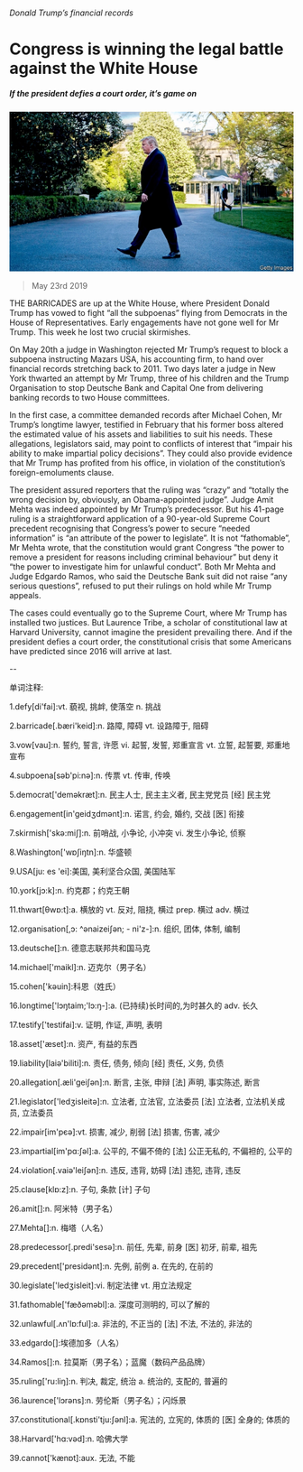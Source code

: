 ###### Donald Trump’s financial records

# Congress is winning the legal battle against the White House 

##### If the president defies a court order, it’s game on 

![image](images/20190525_usp509.jpg) 

> May 23rd 2019 

THE BARRICADES are up at the White House, where President Donald Trump has vowed to fight “all the subpoenas” flying from Democrats in the House of Representatives. Early engagements have not gone well for Mr Trump. This week he lost two crucial skirmishes. 

On May 20th a judge in Washington rejected Mr Trump’s request to block a subpoena instructing Mazars USA, his accounting firm, to hand over financial records stretching back to 2011. Two days later a judge in New York thwarted an attempt by Mr Trump, three of his children and the Trump Organisation to stop Deutsche Bank and Capital One from delivering banking records to two House committees. 

In the first case, a committee demanded records after Michael Cohen, Mr Trump’s longtime lawyer, testified in February that his former boss altered the estimated value of his assets and liabilities to suit his needs. These allegations, legislators said, may point to conflicts of interest that “impair his ability to make impartial policy decisions”. They could also provide evidence that Mr Trump has profited from his office, in violation of the constitution’s foreign-emoluments clause. 

The president assured reporters that the ruling was “crazy” and “totally the wrong decision by, obviously, an Obama-appointed judge”. Judge Amit Mehta was indeed appointed by Mr Trump’s predecessor. But his 41-page ruling is a straightforward application of a 90-year-old Supreme Court precedent recognising that Congress’s power to secure “needed information” is “an attribute of the power to legislate”. It is not “fathomable”, Mr Mehta wrote, that the constitution would grant Congress “the power to remove a president for reasons including criminal behaviour” but deny it “the power to investigate him for unlawful conduct”. Both Mr Mehta and Judge Edgardo Ramos, who said the Deutsche Bank suit did not raise “any serious questions”, refused to put their rulings on hold while Mr Trump appeals. 

The cases could eventually go to the Supreme Court, where Mr Trump has installed two justices. But Laurence Tribe, a scholar of constitutional law at Harvard University, cannot imagine the president prevailing there. And if the president defies a court order, the constitutional crisis that some Americans have predicted since 2016 will arrive at last. 

-- 

 单词注释:

1.defy[di'fai]:vt. 藐视, 挑衅, 使落空 n. 挑战 

2.barricade[.bæri'keid]:n. 路障, 障碍 vt. 设路障于, 阻碍 

3.vow[vau]:n. 誓约, 誓言, 许愿 vi. 起誓, 发誓, 郑重宣言 vt. 立誓, 起誓要, 郑重地宣布 

4.subpoena[sәb'pi:nә]:n. 传票 vt. 传审, 传唤 

5.democrat['demәkræt]:n. 民主人士, 民主主义者, 民主党党员 [经] 民主党 

6.engagement[in'geidʒdmәnt]:n. 诺言, 约会, 婚约, 交战 [医] 衔接 

7.skirmish['skә:miʃ]:n. 前哨战, 小争论, 小冲突 vi. 发生小争论, 侦察 

8.Washington['wɒʃiŋtn]:n. 华盛顿 

9.USA[ju: es 'ei]:美国, 美利坚合众国, 美国陆军 

10.york[jɔ:k]:n. 约克郡；约克王朝 

11.thwart[θwɒ:t]:a. 横放的 vt. 反对, 阻挠, 横过 prep. 横过 adv. 横过 

12.organisation[,ɔ: ^әnaizeiʃən; - ni'z-]:n. 组织, 团体, 体制, 编制 

13.deutsche[]:n. 德意志联邦共和国马克 

14.michael['maikl]:n. 迈克尔（男子名） 

15.cohen['kәuin]:科恩（姓氏） 

16.longtime['lɔŋtaim;'lɔ:ŋ-]:a. (已持续)长时间的,为时甚久的 adv. 长久 

17.testify['testifai]:v. 证明, 作证, 声明, 表明 

18.asset['æset]:n. 资产, 有益的东西 

19.liability[laiә'biliti]:n. 责任, 债务, 倾向 [经] 责任, 义务, 负债 

20.allegation[.æli'geiʃәn]:n. 断言, 主张, 申辩 [法] 声明, 事实陈述, 断言 

21.legislator['ledʒisleitә]:n. 立法者, 立法官, 立法委员 [法] 立法者, 立法机关成员, 立法委员 

22.impair[im'pєә]:vt. 损害, 减少, 削弱 [法] 损害, 伤害, 减少 

23.impartial[im'pɑ:ʃәl]:a. 公平的, 不偏不倚的 [法] 公正无私的, 不偏袒的, 公平的 

24.violation[.vaiә'leiʃәn]:n. 违反, 违背, 妨碍 [法] 违犯, 违背, 违反 

25.clause[klɒ:z]:n. 子句, 条款 [计] 子句 

26.amit[]:n. 阿米特（男子名） 

27.Mehta[]:n. 梅塔（人名） 

28.predecessor[.predi'sesә]:n. 前任, 先辈, 前身 [医] 初牙, 前辈, 祖先 

29.precedent['presidәnt]:n. 先例, 前例 a. 在先的, 在前的 

30.legislate['ledʒisleit]:vi. 制定法律 vt. 用立法规定 

31.fathomable['fæðәmәbl]:a. 深度可测明的, 可以了解的 

32.unlawful[.ʌn'lɒ:ful]:a. 非法的, 不正当的 [法] 不法, 不法的, 非法的 

33.edgardo[]:埃德加多（人名） 

34.Ramos[]:n. 拉莫斯（男子名）；蓝魔（数码产品品牌） 

35.ruling['ru:liŋ]:n. 判决, 裁定, 统治 a. 统治的, 支配的, 普遍的 

36.laurence['lɔrәns]:n. 劳伦斯（男子名）；闪烁景 

37.constitutional[.kɒnsti'tju:ʃәnl]:a. 宪法的, 立宪的, 体质的 [医] 全身的; 体质的 

38.Harvard['hɑ:vәd]:n. 哈佛大学 

39.cannot['kænɒt]:aux. 无法, 不能 

